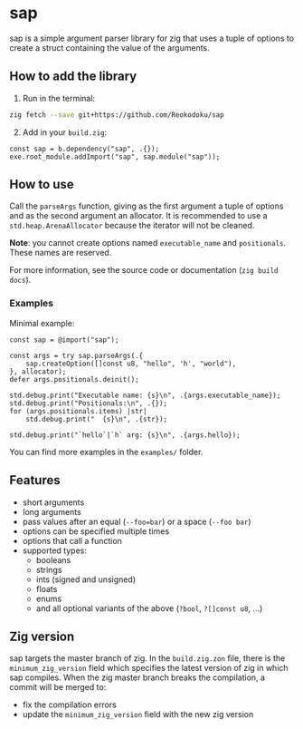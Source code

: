 # sap

sap is a simple argument parser library for zig that uses a tuple of options to create a struct containing the value of the arguments.

## How to add the library

1. Run in the terminal:
```sh
zig fetch --save git+https://github.com/Reokodoku/sap
```
2. Add in your `build.zig`:
```zig
const sap = b.dependency("sap", .{});
exe.root_module.addImport("sap", sap.module("sap"));
```

## How to use

Call the `parseArgs` function, giving as the first argument a tuple of options and as the second argument an allocator.
It is recommended to use a `std.heap.ArenaAllocator` because the iterator will not be cleaned.

**Note**: you cannot create options named `executable_name` and `positionals`. These names are reserved.

For more information, see the source code or documentation (`zig build docs`).

### Examples

Minimal example:
```zig
const sap = @import("sap");

const args = try sap.parseArgs(.{
    sap.createOption([]const u8, "hello", 'h', "world"),
}, allocator);
defer args.positionals.deinit();

std.debug.print("Executable name: {s}\n", .{args.executable_name});
std.debug.print("Positionals:\n", .{});
for (args.positionals.items) |str|
    std.debug.print("  {s}\n", .{str});

std.debug.print("`hello`|`h` arg: {s}\n", .{args.hello});
```

You can find more examples in the `examples/` folder.

## Features

* short arguments
* long arguments
* pass values after an equal (`--foo=bar`) or a space (`--foo bar`)
* options can be specified multiple times
* options that call a function
* supported types:
    * booleans
    * strings
    * ints (signed and unsigned)
    * floats
    * enums
    * and all optional variants of the above (`?bool`, `?[]const u8`, ...)

## Zig version

sap targets the master branch of zig.
In the `build.zig.zon` file, there is the `minimum_zig_version` field which specifies the latest version of zig in which sap compiles.
When the zig master branch breaks the compilation, a commit will be merged to:

- fix the compilation errors
- update the `minimum_zig_version` field with the new zig version

